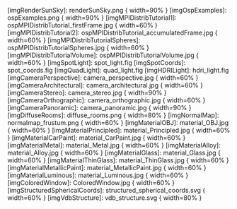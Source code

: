 [imgTutorial1]: tutorial_firstframe.png
[imgTutorial2]: tutorial_accumulatedframe.png
[imgRenderSunSky]: renderSunSky.png { width=90% }
[imgOspExamples]: ospExamples.png { width=90% }
[imgMPIDistribTutorial1]: ospMPIDistribTutorial_firstFrame.jpg { width=60% }
[imgMPIDistribTutorial2]: ospMPIDistribTutorial_accumulatedFrame.jpg { width=60% }
[imgMPIDistribTutorialSpheres]: ospMPIDistribTutorialSpheres.jpg { width=60% }
[imgMPIDistribTutorialVolume]: ospMPIDistribTutorialVolume.jpg { width=60% }
[imgSpotLight]: spot_light.fig
[imgSpotCoords]: spot_coords.fig
[imgQuadLight]: quad_light.fig
[imgHDRILight]: hdri_light.fig
[imgCameraPerspective]: camera_perspective.jpg { width=60% }
[imgCameraArchitectural]: camera_architectural.jpg { width=60% }
[imgCameraStereo]: camera_stereo.jpg { width=90% }
[imgCameraOrthographic]: camera_orthographic.jpg { width=60% }
[imgCameraPanoramic]: camera_panoramic.jpg { width=90% }
[imgDiffuseRooms]: diffuse_rooms.png { width=80% }
[imgNormalMap]: normalmap_frustum.png { width=60% }
[imgMaterialOBJ]: material_OBJ.jpg { width=60% }
[imgMaterialPrincipled]: material_Principled.jpg { width=60% }
[imgMaterialCarPaint]: material_CarPaint.jpg { width=60% }
[imgMaterialMetal]: material_Metal.jpg { width=60% }
[imgMaterialAlloy]: material_Alloy.jpg { width=60% }
[imgMaterialGlass]: material_Glass.jpg { width=60% }
[imgMaterialThinGlass]: material_ThinGlass.jpg { width=60% }
[imgMaterialMetallicPaint]: material_MetallicPaint.jpg { width=60% }
[imgMaterialLuminous]: material_Luminous.jpg { width=60% }
[imgColoredWindow]: ColoredWindow.jpg { width=60% }
[imgStructuredSphericalCoords]: structured_spherical_coords.svg { width=60% }
[imgVdbStructure]: vdb_structure.svg { width=80% }

